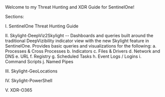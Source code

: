 Welcome to my Threat Hunting and XDR Guide for SentinelOne!

Sections:

I. SentinelOne Threat Hunting Guide

II. Skylight-DeepViz2Skylight -- Dashboards and queries built around the traditional DeepVizibility indicator view with the new Skylight feature in SentinelOne. Provides basic queries and visualizations for the following:
    a. Processes & Cross Processes
    b. Indicators
    c. Files & Drivers
    d. Network and DNS
    e. URL
    f. Registry
    g. Scheduled Tasks
    h. Event Logs / Logins
    i. Command Scripts
    j. Named Pipes

III. Skylight-GeoLocations

IV. Skylight-PowerShell

V. XDR-O365

